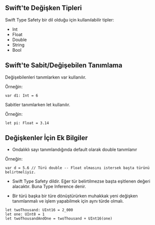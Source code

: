 ## Swift'te Değişken Tipleri

Swift Type Safety bir dil olduğu için kullanılabilir tipler:

- Int
- Float
- Double
- String
- Bool

## Swift'te Sabit/Değişebilen Tanımlama

Değişebilenleri tanımlarken var kullanılır.

Örneğin:

```
var d1: Int = 6
```

Sabitler tanımlarken let kullanılır.

Örneğin:

```
let pi: Float = 3.14
```

## Değişkenler İçin Ek Bilgiler

- Ondalıklı sayı tanımlandığında default olarak double tanımlanır

Örneğin:

```
var d = 5.6 // Türü double -- Float olmasını istersek başta türünü belirtmeliyiz.
```

- Swift Type Safety dildir. Eğer tür belirtilmezse başta eşitlenen değeri alacaktır. Buna Type Inference denir.

- Bir türü başka bir türe dönüştürürken muhakkak yeni değişken tanımlanmalı ve işlem yapabilmek için aynı türde olmalı.

```
let twoThousand: UInt16 = 2_000
let one: UInt8 = 1
let twoThousandAndOne = twoThousand + UInt16(one)
```


